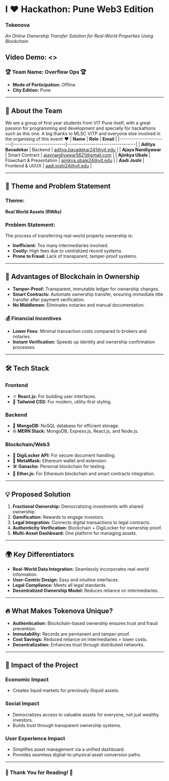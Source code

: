 # **I ❤️ Hackathon: Pune Web3 Edition**  
### **Tokenova**  
*An Online Ownership Transfer Solution for Real-World Properties Using Blockchain*  

## Video Demo: <>

### 🏆 **Team Name: Overflow Ops** 🏆  
- **Mode of Participation:** Offline  
- **City Edition:** Pune  

---

## 👥 **About the Team**  
We are a group of first year students from VIT Pune itself, with a great passion for programming and development and specially for hackathons such as this one. A big thanks to MLSC VITP and everyone else involved in the organising of this event! ♥
| **Name**               | **Role**                  | **Email**                        |
|------------------------|--------------------------|----------------------------------|
| **Aditya Bavadekar**   | Backend                  | aditya.bavadekar241@vit.edu      |
| **Ajaya Nandiyawar**   | Smart Contract           | ajaynandiyawar5621@gmail.com     |
| **Ajinkya Ubale**      | Flowchart & Presentation | ajinkya.ubale24@vit.edu          |
| **Aadi Joshi**         | Frontend & UI/UX         | aadi.joshi24@vit.edu             |

---

## 🎯 **Theme and Problem Statement**  
### **Theme:**  
**Real World Assets (RWAs)**  

### **Problem Statement:**  
The process of transferring real-world property ownership is:  
- **Inefficient:** Too many intermediaries involved.  
- **Costly:** High fees due to centralized record systems.  
- **Prone to Fraud:** Lack of transparent, tamper-proof systems.  

---

## 🌟 **Advantages of Blockchain in Ownership**  
- **Tamper-Proof:** Transparent, immutable ledger for ownership changes.  
- **Smart Contracts:** Automate ownership transfer, ensuring immediate title transfer after payment verification.  
- **No Middlemen:** Eliminates notaries and manual documentation.  

### 💰 **Financial Incentives**  
- **Lower Fees:** Minimal transaction costs compared to brokers and notaries.  
- **Instant Verification:** Speeds up identity and ownership confirmation processes.  

---

## 🛠️ **Tech Stack**  
### **Frontend**  
- ⚛️ **React.js:** For building user interfaces.  
- 🎨 **Tailwind CSS:** For modern, utility-first styling.  

### **Backend**  
- 🍃 **MongoDB:** NoSQL database for efficient storage.  
- 🌐 **MERN Stack:** MongoDB, Express.js, React.js, and Node.js.  

### **Blockchain/Web3**  
- 📂 **DigiLocker API:** For secure document handling.  
- 🦊 **MetaMask:** Ethereum wallet and extension.  
- 🛠️ **Ganache:** Personal blockchain for testing.  
- 🔗 **Ether.js:** For Ethereum blockchain and smart contracts integration.  

---

## 💡 **Proposed Solution**  
1. **Fractional Ownership:** Democratizing investments with shared ownership.  
2. **Gamification:** Rewards to engage investors.  
3. **Legal Integration:** Connects digital transactions to legal contracts.  
4. **Authenticity Verification:** Blockchain + DigiLocker for ownership proof.  
5. **Multi-Asset Dashboard:** One platform for managing assets.  

---

## 🌍 **Key Differentiators**  
- **Real-World Data Integration:** Seamlessly incorporates real-world information.  
- **User-Centric Design:** Easy and intuitive interfaces.  
- **Legal Compliance:** Meets all legal standards.  
- **Decentralized Ownership Model:** Reduces reliance on intermediaries.  

---

## 🔥 **What Makes Tokenova Unique?**  
- **Authentication:** Blockchain-based ownership ensures trust and fraud prevention.  
- **Immutability:** Records are permanent and tamper-proof.  
- **Cost Savings:** Reduced reliance on intermediaries = lower costs.  
- **Decentralization:** Enhances trust through distributed networks.  

---

## 🌟 **Impact of the Project**  
### **Economic Impact**  
- Creates liquid markets for previously illiquid assets.  

### **Social Impact**  
- Democratizes access to valuable assets for everyone, not just wealthy investors.  
- Builds trust through transparent ownership systems.  

### **User Experience Impact**  
- Simplifies asset management via a unified dashboard.  
- Provides seamless digital-to-physical asset conversion paths.  

---

### 💜 Thank You for Reading! 💜